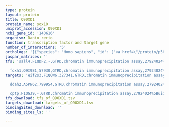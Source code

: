 ```yaml
---
type: protein
layout: protein
title: Q90XD1
protein_name: sox10
uniprot_accession: Q90XD1
ncbi_gene_id: '140616'
organism: Danio rerio
function: transcription factor and target gene
number_of_interactions: '5'
orthologs: '[{"species": "Homo sapiens", "id": ["<a href=\"/protein/p56693\">P56693</a>"]}, {"species": "Mus musculus", "id": ["<a href=\"/protein/q04888\">Q04888</a>"]}, {"species": "Rattus norvegicus", "id": ["<a href=\"/protein/o55170\">O55170</a>"]}]'
jaspar_matrices: ''
tfs: 'sall4,F1QDF2,-,GTRD,chromatin immunoprecipitation assay,27924024%5Buid%5D,No

  foxh1,Q9I9E1,57930,GTRD,chromatin immunoprecipitation assay,27924024%5Buid%5D,No'
targets: 'eif2s3,F1QGW6,327341,GTRD,chromatin immunoprecipitation assay,27924024%5Buid%5D,No

  ddah2,A5PN62,799954,GTRD,chromatin immunoprecipitation assay,27924024%5Buid%5D,No

  cptp,F1QGJ9,-,GTRD,chromatin immunoprecipitation assay,27924024%5Buid%5D,No'
tfs_download: tfs_of_Q90XD1.tsv
targets_download: targets_of_Q90XD1.tsv
bindingSites_download: ''
binding_sites_ls: ''

---
```

